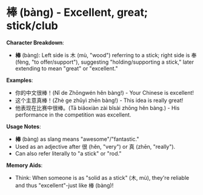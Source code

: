 # **棒 (bàng) - Excellent, great; stick/club**

**Character Breakdown**:  
- **棒** (bàng): Left side is 木 (mù, "wood") referring to a stick; right side is 奉 (fèng, "to offer/support"), suggesting "holding/supporting a stick," later extending to mean "great" or "excellent."

**Examples**:  
- 你的中文很棒！(Nǐ de Zhōngwén hěn bàng!) - Your Chinese is excellent!  
- 这个主意真棒！(Zhè ge zhǔyì zhēn bàng!) - This idea is really great!  
- 他表现在比赛中很棒。(Tā biǎoxiàn zài bǐsài zhōng hěn bàng.) - His performance in the competition was excellent.

**Usage Notes**:  
- **棒** (bàng) as slang means "awesome"/"fantastic."  
- Used as an adjective after 很 (hěn, "very") or 真 (zhēn, "really").  
- Can also refer literally to "a stick" or "rod."

**Memory Aids**:  
- Think: When someone is as "solid as a stick" (木, mù), they're reliable and thus "excellent"-just like 棒 (bàng)!
